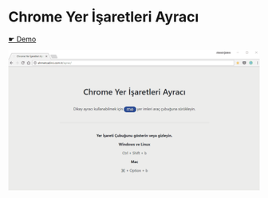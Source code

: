 # Chrome Yer İşaretleri Ayracı

[☛ Demo](https://ahmetcadirci.com/ayrac/)

![Chrome Yer İşaretleri Ayracı](/ayrac.gif)
